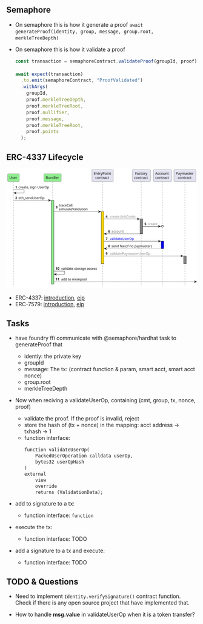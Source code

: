 ## Semaphore

- On semaphore this is how it generate a proof
  `await generateProof(identity, group, message, group.root, merkleTreeDepth)`

- On semaphore this is how it validate a proof

  ```js
  const transaction = semaphoreContract.validateProof(groupId, proof);

  await expect(transaction)
    .to.emit(semaphoreContract, "ProofValidated")
    .withArgs(
      groupId,
      proof.merkleTreeDepth,
      proof.merkleTreeRoot,
      proof.nullifier,
      proof.message,
      proof.merkleTreeRoot,
      proof.points
    );
  ```

## ERC-4337 Lifecycle

![ERC-4337 Lifecycle](./assets/4337-lifecycle.svg)

- ERC-4337: [introduction](https://www.erc4337.io/), [eip](https://eips.ethereum.org/EIPS/eip-4337)
- ERC-7579: [introduction](https://erc7579.com/), [eip](https://eips.ethereum.org/EIPS/eip-7579)

## Tasks

- have foundry ffi communicate with @semaphore/hardhat task to generateProof that

  - identiy: the private key
  - groupId
  - message: The tx: (contract function & param, smart acct, smart acct nonce)
  - group.root
  - merkleTreeDepth

- Now when reciving a validateUserOp, containing (cmt, group, tx, nonce, proof)
  - validate the proof. If the proof is invalid, reject
  - store the hash of (tx + nonce) in the mapping: acct address -> txhash -> 1
  - function interface:
    ```solidity
    function validateUserOp(
        PackedUserOperation calldata userOp,
        bytes32 userOpHash
    )
    external
        view
        override
        returns (ValidationData);
    ```

- add to signature to a tx:

  - function interface: `function`

- execute the tx:

  - function interface: TODO

- add a signature to a tx and execute:
  - function interface: TODO

## TODO & Questions

- Need to implement `Identity.verifySignature()` contract function. Check if there is any open source project that have implemented that.

- How to handle **msg.value** in validateUserOp when it is a token transfer?
